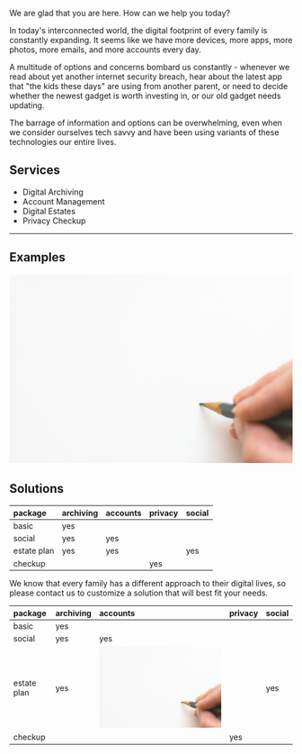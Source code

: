 
We are glad that you are here. How can we help you today?

In today's interconnected world, the digital footprint of every family
is constantly expanding. It seems like we have more devices, more
apps, more photos, more emails, and more accounts every day.

A multitude of options and concerns bombard us constantly - whenever
we read about yet another internet security breach, hear about the
latest app that "the kids these days" are using from another parent,
or need to decide whether the newest gadget is worth investing in, or
our old gadget needs updating.

The barrage of information and options can be overwhelming, even when
we consider ourselves tech savvy and have been using variants of these
technologies our entire lives.

## Services

* Digital Archiving
* Account Management
* Digital Estates
* Privacy Checkup

* * *

## Examples

![single pencil canvas](/assets/img/empty-canvas-one-pencil-316466.jpg)


## Solutions

| package      | archiving | accounts | privacy | social |
|:-------------|:----------|:---------|:--------|:-------|
| basic        | yes       |	      |         |        |
| social       | yes       | yes      |         |        |
| estate plan  | yes       | yes      |         | yes    |
| checkup      | 	   |	      | yes     |        |

We know that every family has a different approach to their digital
lives, so please contact us to customize a solution that will best fit
your needs.

| package      | archiving | accounts | privacy | social |
|:-------------|:----------|:---------|:--------|:-------|
| basic        | yes       |	      |         |        |
| social       | yes       | yes      |         |        |
| estate plan  | yes       | ![single pencil canvas](/assets/img/empty-canvas-one-pencil-316466.jpg)      |         | yes    |
| checkup      | 	   |	      | yes     |        |

